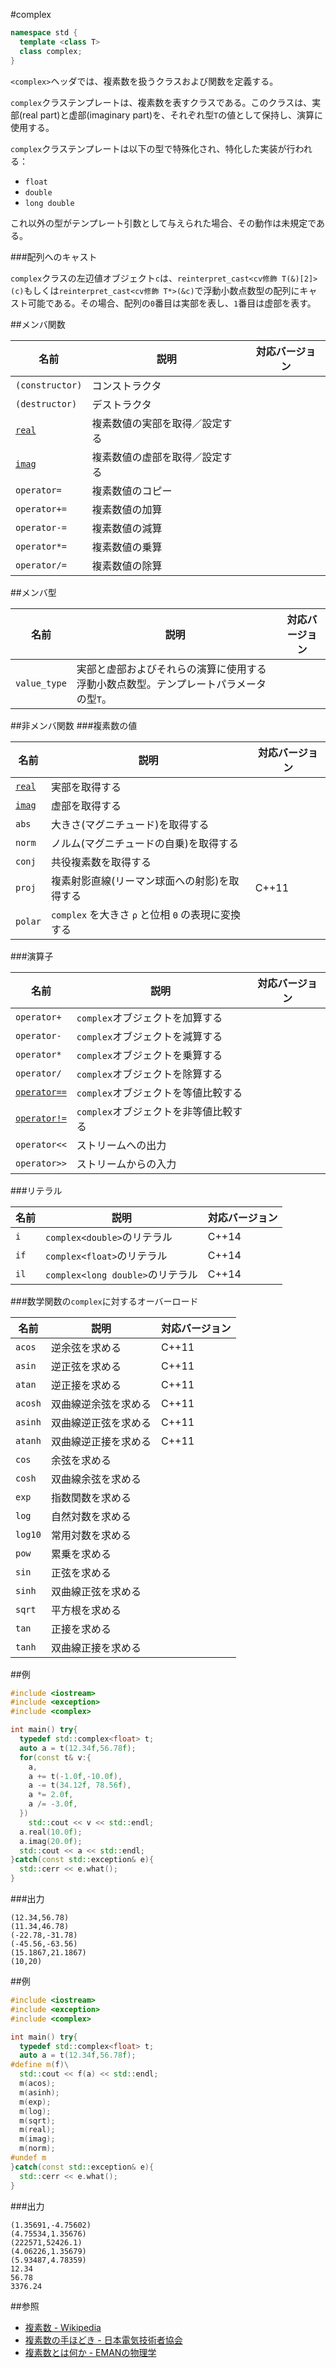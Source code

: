 #complex
```cpp
namespace std {
  template <class T>
  class complex;
}
```

`<complex>`ヘッダでは、複素数を扱うクラスおよび関数を定義する。


`complex`クラステンプレートは、複素数を表すクラスである。このクラスは、実部(real part)と虚部(imaginary part)を、それぞれ型`T`の値として保持し、演算に使用する。

`complex`クラステンプレートは以下の型で特殊化され、特化した実装が行われる：

- `float`
- `double`
- `long double`

これ以外の型がテンプレート引数として与えられた場合、その動作は未規定である。


###配列へのキャスト

`complex`クラスの左辺値オブジェクト`c`は、`reinterpret_cast<cv修飾 T(&)[2]>(c)`もしくは`reinterpret_cast<cv修飾 T*>(&c)`で浮動小数点数型の配列にキャスト可能である。その場合、配列の`0`番目は実部を表し、`1`番目は虚部を表す。


##メンバ関数

| 名前                              | 説明                           | 対応バージョン |
|-----------------------------------|--------------------------------|----------------|
| `(constructor)`                   | コンストラクタ                 |                |
| `(destructor)`                    | デストラクタ                   |                |
| [`real`](complex/complex/imag.md) | 複素数値の実部を取得／設定する |                |
| [`imag`](complex/complex/imag.md) | 複素数値の虚部を取得／設定する |                |
| `operator=`                       | 複素数値のコピー               |                |
| `operator+=`                      | 複素数値の加算                 |                |
| `operator-=`                      | 複素数値の減算                 |                |
| `operator*=`                      | 複素数値の乗算                 |                |
| `operator/=`                      | 複素数値の除算                 |                |


##メンバ型

| 名前 | 説明 | 対応バージョン |
|--------------|------|----------------|
| `value_type` | 実部と虚部およびそれらの演算に使用する浮動小数点数型。テンプレートパラメータの型`T`。 | |


##非メンバ関数
###複素数の値

| 名前                       | 説明                                                 | 対応バージョン |
|----------------------------|------------------------------------------------------|----------------|
| [`real`](complex/real.md)  | 実部を取得する                                       |                |
| [`imag`](complex/imag.md)  | 虚部を取得する                                       |                |
| `abs`                      | 大きさ(マグニチュード)を取得する                     |                |
| `norm`                     | ノルム(マグニチュードの自乗)を取得する               |                |
| `conj`                     | 共役複素数を取得する                                 |                |
| `proj`                     | 複素射影直線(リーマン球面への射影)を取得する         | C++11          |
| `polar`                    | `complex` を大きさ `ρ` と位相 `Θ` の表現に変換する   |                |


###演算子

| 名前                                    | 説明                                  | 対応バージョン |
|-----------------------------------------|---------------------------------------|----------------|
| `operator+`                             | `complex`オブジェクトを加算する       |                |
| `operator-`                             | `complex`オブジェクトを減算する       |                |
| `operator*`                             | `complex`オブジェクトを乗算する       |                |
| `operator/`                             | `complex`オブジェクトを除算する       |                |
| [`operator==`](complex/op_equal.md)     | `complex`オブジェクトを等値比較する   |                |
| [`operator!=`](complex/op_not_equal.md) | `complex`オブジェクトを非等値比較する |                |
| `operator<<`                            | ストリームへの出力                    |                |
| `operator>>`                            | ストリームからの入力                  |                |


###リテラル

| 名前 | 説明                             | 対応バージョン |
|------|----------------------------------|----------------|
| `i`  | `complex<double>`のリテラル      | C++14          |
| `if` | `complex<float>`のリテラル       | C++14          |
| `il` | `complex<long double>`のリテラル | C++14          |


###数学関数の`complex`に対するオーバーロード

| 名前    | 説明                 | 対応バージョン |
|---------|----------------------|----------------|
| `acos`  | 逆余弦を求める       | C++11 |
| `asin`  | 逆正弦を求める       | C++11 |
| `atan`  | 逆正接を求める       | C++11 |
| `acosh` | 双曲線逆余弦を求める | C++11 |
| `asinh` | 双曲線逆正弦を求める | C++11 |
| `atanh` | 双曲線逆正接を求める | C++11 |
| `cos`   | 余弦を求める         | |
| `cosh`  | 双曲線余弦を求める   | |
| `exp`   | 指数関数を求める     | |
| `log`   | 自然対数を求める     | |
| `log10` | 常用対数を求める     | |
| `pow`   | 累乗を求める         | |
| `sin`   | 正弦を求める         | |
| `sinh`  | 双曲線正弦を求める   | |
| `sqrt`  | 平方根を求める       | |
| `tan`   | 正接を求める         | |
| `tanh`  | 双曲線正接を求める   | |


##例
```cpp
#include <iostream>
#include <exception>
#include <complex>

int main() try{
  typedef std::complex<float> t;
  auto a = t(12.34f,56.78f);
  for(const t& v:{
    a,
    a += t(-1.0f,-10.0f),
    a -= t(34.12f, 78.56f),
    a *= 2.0f,
    a /= -3.0f,
  })
    std::cout << v << std::endl; 
  a.real(10.0f);
  a.imag(20.0f);
  std::cout << a << std::endl;
}catch(const std::exception& e){
  std::cerr << e.what();
}
```

###出力
```
(12.34,56.78)
(11.34,46.78)
(-22.78,-31.78)
(-45.56,-63.56)
(15.1867,21.1867)
(10,20)
```

##例
```cpp
#include <iostream>
#include <exception>
#include <complex>

int main() try{
  typedef std::complex<float> t; 
  auto a = t(12.34f,56.78f);
#define m(f)\
  std::cout << f(a) << std::endl;
  m(acos);
  m(asinh);
  m(exp);
  m(log);
  m(sqrt);
  m(real);
  m(imag);
  m(norm);
#undef m
}catch(const std::exception& e){
  std::cerr << e.what();
}
```

###出力
```
(1.35691,-4.75602)
(4.75534,1.35676)
(222571,52426.1)
(4.06226,1.35679)
(5.93487,4.78359)
12.34
56.78
3376.24
```


##参照
- [複素数 - Wikipedia](http://ja.wikipedia.org/wiki/複素数)
- [複素数の手ほどき - 日本電気技術者協会](http://www.jeea.or.jp/course/contents/01109/)
- [複素数とは何か - EMANの物理学](http://homepage2.nifty.com/eman/math/imaginary01.html)

